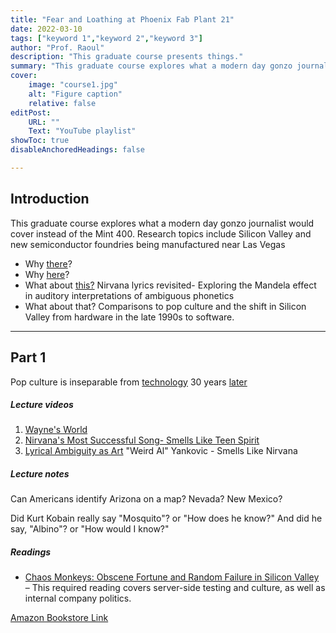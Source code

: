 ```yaml
---
title: "Fear and Loathing at Phoenix Fab Plant 21"
date: 2022-03-10
tags: ["keyword 1","keyword 2","keyword 3"]
author: "Prof. Raoul"
description: "This graduate course presents things." 
summary: "This graduate course explores what a modern day gonzo journalist would cover instead of the Mint 400" 
cover:
    image: "course1.jpg"
    alt: "Figure caption"
    relative: false
editPost:
    URL: ""
    Text: "YouTube playlist"
showToc: true
disableAnchoredHeadings: false

---
```


## Introduction

This graduate course explores what a modern day gonzo journalist would cover instead of the Mint 400. Research topics include Silicon Valley and new semiconductor foundries being manufactured near Las Vegas 

+ Why [there](https://upload.wikimedia.org/wikipedia/commons/9/94/231105-1_TSMC_Fab_21_construction.jpg)?
+ Why [here](https://www.tomshardware.com/tech-industry/semiconductors/us-chip-fab-construction-is-among-the-slowest-in-the-world-a-complex-web-of-regulations-is-to-blame-according-to-study)? 
+ What about [this?](https://www.songfacts.com/lyrics/weird-al-yankovic/smells-like-nirvana) Nirvana lyrics revisited- Exploring the Mandela effect in auditory interpretations of ambiguous phonetics
+ What about that? Comparisons to pop culture and the shift in Silicon Valley from hardware in the late 1990s to software.

---

## Part 1

Pop culture is inseparable from [technology](https://www.rfcafe.com/miscellany/cool-videos/intel-our-rock-stars.htm) 30 years [later](https://www.youtube.com/watch?v=ibFwc4bHtFc)



##### Lecture videos

1. [Wayne's World](https://github.com/hatonthecat/Hurl/blob/main/static/picture.gif)
2. [Nirvana's Most Successful Song- Smells Like Teen Spirit](https://www.youtube.com/watch?v=NLNjKYMJrpc) 
3. [Lyrical Ambiguity as Art](https://www.youtube.com/watch?v=FklUAoZ6KxY0) "Weird Al" Yankovic - Smells Like Nirvana


##### Lecture notes

Can Americans identify Arizona on a map? Nevada? New Mexico?

Did Kurt Kobain really say "Mosquito"? or "How does he know?" And did he say, "Albino"? or "How would I know?"

##### Readings

+ [Chaos Monkeys: Obscene Fortune and Random Failure in Silicon Valley](https://github.com/hatonthecat/Hurl/blob/main/static/picture.jpg) – This required reading covers server-side testing and culture, as well as internal company politics.
  
[Amazon Bookstore Link](https://www.amazon.com/gp/customer-reviews/R11ZXC3WMQ2J0T/ref=cm_cr_arp_d_rvw_ttl?ie=UTF8&ASIN=0062669796)
